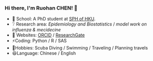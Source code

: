### Hi there, I'm Ruohan CHEN! 👋

- :school: School: A PhD student at [SPH of HKU](https://sph.hku.hk/).
- :grey_question: Research area:
  _Epidemiology and Biostatistics_
  / _model work on influenza & mecidecine_
- :page_with_curl: Websites: [ORCID](https://orcid.org/0009-0008-3739-8098) / [ResearchGate](https://www.researchgate.net/profile/Ruohan-Chen-4)
- ⚡Coding: Python / R / SAS
- 🏃Hobbies: Scuba Diving / Swimming / Traveling / Planning travels
- :laughing:Language: Chinese / English
